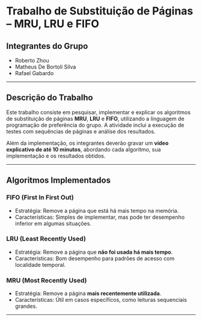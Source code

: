 # Trabalho de Substituição de Páginas – MRU, LRU e FIFO

## Integrantes do Grupo
- Roberto Zhou 
- Matheus De Bortoli Silva  
- Rafael Gabardo
---

## Descrição do Trabalho
Este trabalho consiste em pesquisar, implementar e explicar os algoritmos de substituição de páginas **MRU**, **LRU** e **FIFO**, utilizando a linguagem de programação de preferência do grupo. A atividade inclui a execução de testes com sequências de páginas e análise dos resultados.

Além da implementação, os integrantes deverão gravar um **vídeo explicativo de até 10 minutos**, abordando cada algoritmo, sua implementação e os resultados obtidos.

---

## Algoritmos Implementados

### FIFO (First In First Out)
- Estratégia: Remove a página que está há mais tempo na memória.
- Características: Simples de implementar, mas pode ter desempenho inferior em algumas situações.

### LRU (Least Recently Used)
- Estratégia: Remove a página que **não foi usada há mais tempo**.
- Características: Bom desempenho para padrões de acesso com localidade temporal.

### MRU (Most Recently Used)
- Estratégia: Remove a página **mais recentemente utilizada**.
- Características: Útil em casos específicos, como leituras sequenciais grandes.

---
